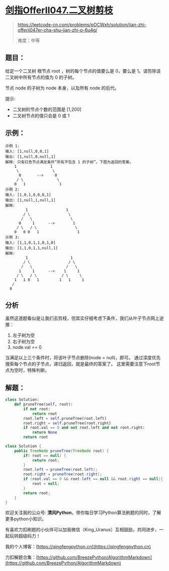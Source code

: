 # [剑指OfferII047.二叉树剪枝](https://leetcode-cn.com/problems/pOCWxh/solution/jian-zhi-offerii047er-cha-shu-jian-zhi-p-6u4g/)
> https://leetcode-cn.com/problems/pOCWxh/solution/jian-zhi-offerii047er-cha-shu-jian-zhi-p-6u4g/
> 
> 难度：中等

## 题目：
给定一个二叉树 根节点 root ，树的每个节点的值要么是 0，要么是 1。请剪除该二叉树中所有节点的值为 0 的子树。

节点 node 的子树为 node 本身，以及所有 node 的后代。

提示:
- 二叉树的节点个数的范围是 [1,200]
- 二叉树节点的值只会是 0 或 1


## 示例：

```
示例 1:
输入: [1,null,0,0,1]
输出: [1,null,0,null,1] 
解释: 只有红色节点满足条件“所有不包含 1 的子树”。下图为返回的答案。
    1               1
     \               \
      0       -->     0
     / \               \
    0   1               1
示例 2:
输入: [1,0,1,0,0,0,1]
输出: [1,null,1,null,1]
解释: 
         1                 1
        / \                 \
       /   \                 \
      0     1      -->        1
     / \   / \                 \
    0   0 0   1                 1
示例 3:
输入: [1,1,0,1,1,0,1,0]
输出: [1,1,0,1,1,null,1]
解释: 
         1                   1
        / \                 / \
       /   \               /   \
      1     1      -->    1     1
     / \   / \           / \     \
    1   1 0   1         1   1     1
   /
  0
```

## 分析
虽然这道题看似是让我们去剪枝，但其实仔细考虑下条件，我们从叶子节点网上逆推：
1. 左子树为空
2. 右子树为空
3. node.val == 0

当满足以上三个条件时，将该叶子节点删除(node = null)，即可。
通过深度优先搜索每个节点的子节点，递归返回，就是最终的答案了。
这里需要注意下root节点为空时，特殊判断。

## 解题：

```python []
class Solution:
    def pruneTree(self, root):
        if not root:
            return root
        root.left = self.pruneTree(root.left)
        root.right = self.pruneTree(root.right)
        if root.val == 0 and not root.left and not root.right:
            return None
        return root
```
```java []
class Solution {
    public TreeNode pruneTree(TreeNode root) {
        if( root == null) {
            return root;
        }
        root.left = pruneTree(root.left);
        root.right = pruneTree(root.right);
        if (root.val == 0 && root.left == null && root.right == null){
            root = null;
        }
        return root;
    }
}
```

欢迎关注我的公众号: **清风Python**，带你每日学习Python算法刷题的同时，了解更多python小知识。

有喜欢力扣刷题的小伙伴可以加我微信（King_Uranus）互相鼓励，共同进步，一起玩转超级码力！

我的个人博客：[https://qingfengpython.cn](https://qingfengpython.cn)

力扣解题合集：[https://github.com/BreezePython/AlgorithmMarkdown](https://github.com/BreezePython/AlgorithmMarkdown)
